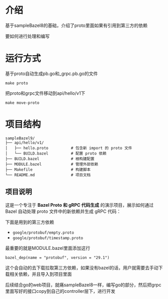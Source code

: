 # 介绍

基于sampleBazel8的基础，介绍了proto里面如果有引用到第三方的依赖

要如何进行处理和编写

# 运行方式

基于proto自动生成pb.go和_grpc.pb.go的文件
```
make proto
```

把proto和grpc文件移动到api/hello/v1下
```
make move-proto
```



# 项目结构

```
sampleBazel9/
├── api/hello/v1/
│   ├── hello.proto          # 包含新 import 的 proto 文件
│   └── BUILD.bazel          # 配置 proto 依赖
├── BUILD.bazel              # 根构建配置
├── MODULE.bazel             # 管理外部依赖
├── Makefile                 # 构建脚本
└── README.md                # 项目文档
```


## 项目说明

这是一个专注于 **Bazel Proto 和 gRPC 代码生成** 的演示项目，展示如何通过 Bazel 自动处理 proto 文件中的新依赖并生成 gRPC 代码：

下面是用到的第三方依赖
- `google/protobuf/empty.proto`
- `google/protobuf/timestamp.proto`

最重要的就是MODULE.bazel里面添加这行
```
bazel_dep(name = "protobuf", version = "29.1")
```
这个会自动的去下载拉取第三方依赖，如果没有bazel的话，用户就需要去手动下载相关依赖，并且导入到项目里面

后续结合go的web项目，就痛sampleBazel8一样，编写go的部分，然后把grpc里面写好的接口copy到自己的controller层下，进行开发
